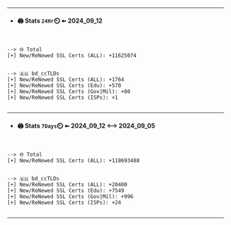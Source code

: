 

---
- #### 🖨️ **Stats** `24Hr`⏲️ ➼ 2024_09_12
```console


--> 🌐 Total
[+] New/ReNewed SSL Certs (ALL): +11625074


--> 🇧🇩 bd_ccTLDs
[+] New/ReNewed SSL Certs (ALL): +1764
[+] New/ReNewed SSL Certs (Edu): +570
[+] New/ReNewed SSL Certs (Gov|Mil): +80
[+] New/ReNewed SSL Certs (ISPs): +1


```

---
- #### 🖨️ **Stats** `7Days`⏲️ ➼ 2024_09_12 <--> 2024_09_05
```console


--> 🌐 Total
[+] New/ReNewed SSL Certs (ALL): +118693488


--> 🇧🇩 bd_ccTLDs
[+] New/ReNewed SSL Certs (ALL): +20400
[+] New/ReNewed SSL Certs (Edu): +7549
[+] New/ReNewed SSL Certs (Gov|Mil): +996
[+] New/ReNewed SSL Certs (ISPs): +24


```

---

